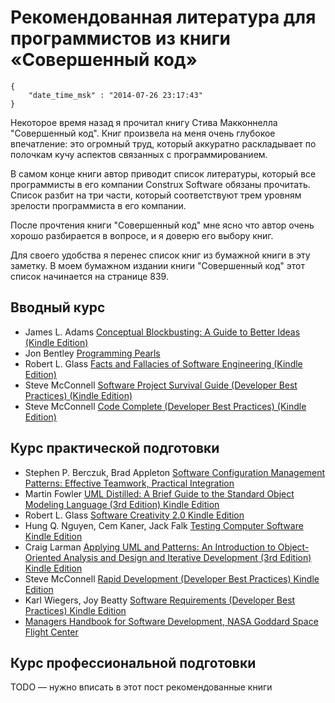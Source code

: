 # Рекомендованная литература для программистов из книги «Совершенный код»

```
{
    "date_time_msk" : "2014-07-26 23:17:43"
}
```

Некоторое время назад я прочитал книгу Стива Макконнелла "Совершенный код".
Книг произвела на меня очень глубокое впечатление: это огромный труд, который
аккуратно раскладывает по полочкам кучу аспектов связанных с
программированием.

В самом конце книги автор приводит список литературы, который все программисты
в его компании Construx Software обязаны прочитать. Список разбит на три
части, который соответствуют трем уровням зрелости программиста в его
компании.

После прочтения книги "Совершенный код" мне ясно что автор очень хорошо
разбирается в вопросе, и я доверю его выбору книг.

Для своего удобства я перенес список книг из бумажной книги в эту заметку. В
моем бумажном издании книги "Совершенный код" этот список начинается на
странице 839.

## Вводный курс

 * James L. Adams [Conceptual Blockbusting: A Guide to Better Ideas (Kindle
   Edition)](http://www.amazon.com/Conceptual-Blockbusting-Guide-Better-Ideas-ebook/dp/B00368BLWO/)
 * Jon Bentley [Programming Pearls](http://www.amazon.com/Programming-Pearls-2nd-Edition-Bentley/dp/0201657880/)
 * Robert L. Glass [Facts and Fallacies of Software Engineering (Kindle
   Edition)](http://www.amazon.com/Facts-Fallacies-Software-Engineering-Robert-ebook/dp/B001TKD4RG/)
 * Steve McConnell [Software Project Survival Guide (Developer Best Practices)
   (Kindle Edition)](http://www.amazon.com/Software-Project-Survival-Developer-Practices-ebook/dp/B00JDMPOHK/)
 * Steve McConnell [Code Complete (Developer Best Practices) (Kindle
   Edition)](http://www.amazon.com/Code-Complete-Developer-Best-Practices-ebook/dp/B00JDMPOSY/)

## Курс практической подготовки

 * Stephen P. Berczuk, Brad Appleton [Software Configuration Management
   Patterns: Effective Teamwork, Practical Integration](http://www.amazon.com/Software-Configuration-Management-Patterns-Integration/dp/0201741172/)
 * Martin Fowler [UML Distilled: A Brief Guide to the Standard Object Modeling Language (3rd Edition) Kindle Edition](http://www.amazon.com/UML-Distilled-Standard-Modeling-Language-ebook/dp/B000OZ0N8A/)
 * Robert L. Glass [Software Creativity 2.0 Kindle Edition](http://www.amazon.com/Software-Creativity-2-0-Robert-Glass-ebook/dp/B002GYWP2E/)
 * Hung Q. Nguyen, Cem Kaner, Jack Falk [Testing Computer Software Kindle Edition](http://www.amazon.com/Testing-Computer-Software-Hung-Nguyen-ebook/dp/B000S1LVEU/)
 * Craig Larman [Applying UML and Patterns: An Introduction to Object-Oriented Analysis and Design and Iterative Development (3rd Edition) Kindle Edition](http://www.amazon.com/Applying-UML-Patterns-Introduction-Object-Oriented-ebook/dp/B000OZ0N8U/)
 * Steve McConnell [Rapid Development (Developer Best Practices) Kindle Edition](http://www.amazon.com/Rapid-Development-Developer-Best-Practices-ebook/dp/B00JDMPOB6/)
 * Karl Wiegers, Joy Beatty [Software Requirements (Developer Best Practices) Kindle Edition](http://www.amazon.com/Software-Requirements-Developer-Best-Practices-ebook/dp/B00JDMPMOA/)
 * [Managers Handbook for Software Development, NASA Goddard Space Flight Center](http://ntrs.nasa.gov/search.jsp?R=19840015082)

## Курс профессиональной подготовки

TODO — нужно вписать в этот пост рекомендованные книги
